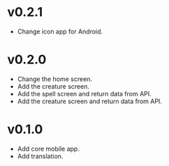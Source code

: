 # v0.2.1

- Change icon app for Android.

# v0.2.0

- Change the home screen.
- Add the creature screen.
- Add the spell screen and return data from API.
- Add the creature screen and return data from API.

# v0.1.0

- Add core mobile app.
- Add translation.
